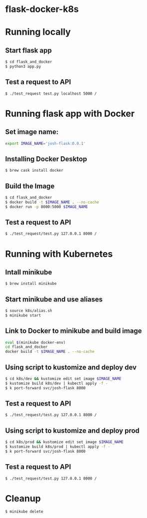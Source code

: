 # flask-docker-k8s


# Running locally

## Start flask app
```sh
$ cd flask_and_docker
$ python3 app.py
```

## Test a request to API
```sh
$ ./test_request test.py localhost 5000 /
```

# Running flask app with Docker

## Set image name:
```sh
export IMAGE_NAME='josh-flask:0.0.1'
```

## Installing Docker Desktop

```sh
$ brew cask install docker
```

## Build the Image
```sh
$ cd flask_and_docker
$ docker build -t $IMAGE_NAME . --no-cache
$ docker run -p 8000:5000 $IMAGE_NAME
```

## Test a request to API
```sh
$ ./test_request/test.py 127.0.0.1 8000 /
```


# Running with Kubernetes
## Intall minikube

```sh
$ brew install minikube
```

## Start minikube and use aliases

```sh
$ source k8s/alias.sh
$ minikube start
```

## Link to Docker to minikube and build image
```sh
eval $(minikube docker-env)
cd flask_and_docker
docker build -t $IMAGE_NAME . --no-cache
```

## Using script to kustomize and deploy dev
```sh
$ cd k8s/dev && kustomize edit set image $IMAGE_NAME
$ kustomize build k8s/dev | kubectl apply -f - 
$ k port-forward svc/josh-flask 8000
```

## Test a request to API
```sh
$ ./test_request/test.py 127.0.0.1 8000 /
```

## Using script to kustomize and deploy prod
```sh
$ cd k8s/prod && kustomize edit set image $IMAGE_NAME
$ kustomize build k8s/prod | kubectl apply -f - 
$ k port-forward svc/josh-flask 8000
```

## Test a request to API
```sh
$ ./test_request/test.py 127.0.0.1 8000 /
```

# Cleanup
```sh
$ minikube delete
```
